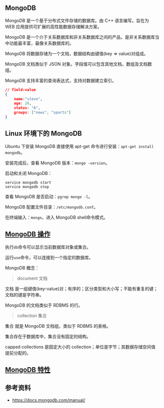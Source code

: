 ## MongoDB

MongoDB 是一个基于分布式文件存储的数据库。由 C++ 语言编写。旨在为 WEB 应用提供可扩展的高性能数据存储解决方案。

MongoDB 是一个介于关系数据库和非关系数据库之间的产品，是非关系数据库当中功能最丰富，最像关系数据库的。

MongoDB 将数据存储为一个文档，数据结构由键值(key => value)对组成。

MongoDB 文档类似于 JSON 对象。字段值可以包含其他文档，数组及文档数组。

MongoDB 支持丰富的查询表达式，支持对数据建立索引。

```json
// field:value
{
    name:"steve",
    age: 26,
    status: "A",
    groups: ["news", "sports"]
}
```

## Linux 环境下的 MongoDB

Ubuntu 下安装 MongoDB 直接使用 apt-get 命令进行安装：`apt-get install mongodb`。

安装完成后，查看 MongoDB 版本：`mongo -version`。

启动和关闭 MongoDB：
```
service mongodb start
service mongodb stop
```

查看 MongoDB 是否启动：`pgrep mongo -l`。

MongoDB 配置文件目录：`/etc/mongodb.conf`。

在终端输入：`mongo`，进入 MongoDB  shell命令模式。

## [MongoDB 操作](https://github.com/steveLauwh/Database/blob/master/MongoDB/MongoDB%20%E6%93%8D%E4%BD%9C.md)

执行`db`命令可以显示当前数据库对象或集合。

运行`use`命令，可以连接到一个指定的数据库。

MongoDB 概念：

> document 文档

文档 是一组键值(key-value)对；有序的；区分类型和大小写；不能有重复的键；文档的键是字符串。

MongoDB 的文档类似于 RDBMS 的行。

> collection 集合

集合 就是 MongoDB 文档组，类似于 RDBMS 的表格。

集合存在于数据库中，集合没有固定的结构。

capped collections 是固定大小的 collection；单位是字节；其数据存储空间值提前分配的。

## [MongoDB 特性](https://github.com/steveLauwh/Database/blob/master/MongoDB/MongoDB%20%E7%89%B9%E6%80%A7.md)

## 参考资料

* https://docs.mongodb.com/manual/
